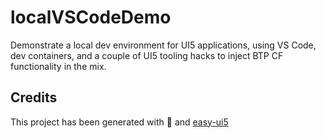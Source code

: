 # localVSCodeDemo

Demonstrate a local dev environment for UI5 applications, using VS Code, dev containers, and a couple of UI5 tooling hacks to inject BTP CF functionality in the mix.

## Credits

This project has been generated with 💙 and [easy-ui5](https://github.com/SAP)
